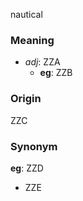 nautical
### Meaning
+ _adj_: ZZA
    + __eg__: ZZB

### Origin

ZZC

### Synonym

__eg__: ZZD

+ ZZE


